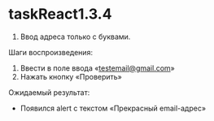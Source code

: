 # taskReact1.3.4
1. Ввод адреса только с буквами.
   
Шаги воспроизведения:

  1. Ввести в поле ввода «testemail@gmail.com»
  2. Нажать кнопку «Проверить»
     
Ожидаемый результат:

  - Появился alert с текстом «Прекрасный email-адрес»
